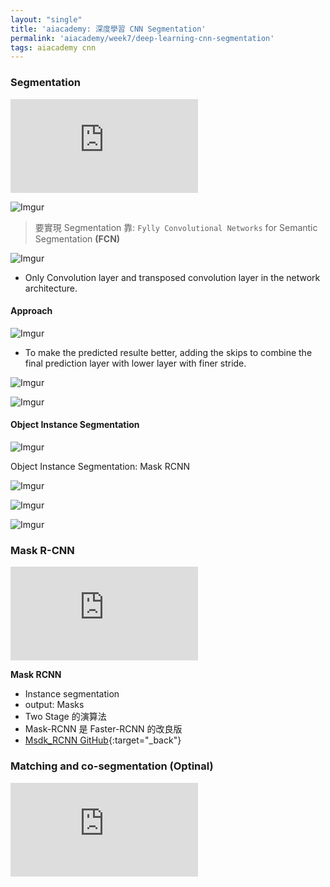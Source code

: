 ```yaml
---
layout: "single"
title: 'aiacademy: 深度學習 CNN Segmentation'
permalink: 'aiacademy/week7/deep-learning-cnn-segmentation'
tags: aiacademy cnn
---
```


### Segmentation

<iframe src="https://www.youtube.com/embed/aVliEgsoBpE" frameborder="0" allow="accelerometer; autoplay; encrypted-media; gyroscope; picture-in-picture" allowfullscreen></iframe>


![Imgur](https://i.imgur.com/DUnEOCn.jpg)

> 要實現 Segmentation 靠: `Fylly Convolutional Networks` for Semantic Segmentation   __(FCN)__

![Imgur](https://i.imgur.com/Ny2JlsF.jpg)


- Only Convolution layer and transposed convolution layer in the network architecture. 

#### Approach 

![Imgur](https://i.imgur.com/rYfoZq6.jpg)

- To make the predicted resulte better, adding the skips to combine the final prediction layer with lower layer with finer stride.


![Imgur](https://i.imgur.com/lzRmvGa.jpg)

![Imgur](https://i.imgur.com/i8QFDd9.jpg)


#### Object Instance Segmentation

![Imgur](https://i.imgur.com/xCsgKyp.jpg)

Object Instance Segmentation: Mask RCNN

![Imgur](https://i.imgur.com/hgIZa8Y.jpg)

![Imgur](https://i.imgur.com/Zi09q5r.jpg)

![Imgur](https://i.imgur.com/9LzQZYA.jpg)



### Mask R-CNN 

<iframe src="https://www.youtube.com/embed/X0AjK6AQ20w" frameborder="0" allow="accelerometer; autoplay; encrypted-media; gyroscope; picture-in-picture" allowfullscreen></iframe>


__Mask RCNN__
   
   - Instance segmentation
   - output: Masks 
   - Two Stage 的演算法
   - Mask-RCNN 是 Faster-RCNN 的改良版
   - [Msdk_RCNN GitHub](https://github.com/matterport/Mask_RCNN){:target="_back"}



### Matching and co-segmentation (Optinal)

<iframe src="https://www.youtube.com/embed/uLD3jnq_vi8" frameborder="0" allow="accelerometer; autoplay; encrypted-media; gyroscope; picture-in-picture" allowfullscreen></iframe>
